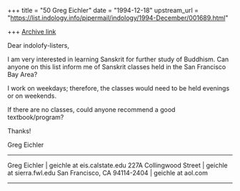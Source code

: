 +++
title = "50 Greg Eichler"
date = "1994-12-18"
upstream_url = "https://list.indology.info/pipermail/indology/1994-December/001689.html"

+++
[Archive link](https://list.indology.info/pipermail/indology/1994-December/001689.html)

Dear indolofy-listers,

I am very interested in learning Sanskrit for further study of Buddhism. 
Can anyone on this list inform me of Sanskrit classes held in the San 
Francisco Bay Area?

I work on weekdays; therefore, the classes would need to be held evenings 
or on weekends.

If there are no classes, could anyone recommend a good textbook/program?

Thanks!

Greg Eichler
 ___________________________________________________________________
   Greg Eichler                     | geichle at eis.calstate.edu 
   227A Collingwood Street          | geichle at sierra.fwl.edu
   San Francisco, CA 94114-2404     | geichle at aol.com
 ___________________________________________________________________ 







